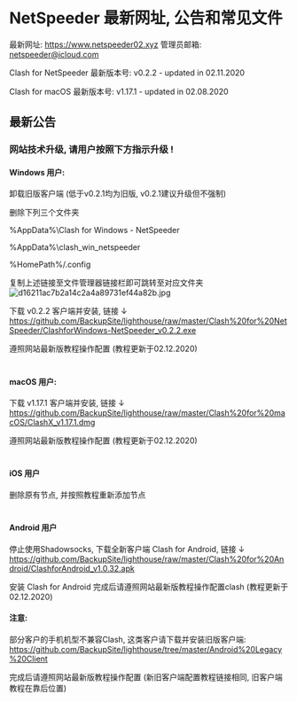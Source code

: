 # NetSpeeder 最新网址, 公告和常见文件

最新网址: https://www.netspeeder02.xyz
管理员邮箱: netspeeder@icloud.com

Clash for NetSpeeder 最新版本号: v0.2.2 - updated in 02.11.2020

Clash for macOS 最新版本号: v1.17.1 - updated in 02.08.2020

## 最新公告
### 网站技术升级, 请用户按照下方指示升级 !

#### Windows 用户:
卸载旧版客户端 (低于v0.2.1均为旧版, v0.2.1建议升级但不强制)

删除下列三个文件夹

%AppData%\Clash for Windows - NetSpeeder

%AppData%\clash_win_netspeeder

%HomePath%/.config

复制上述链接至文件管理器链接栏即可跳转至对应文件夹
![d16211ac7b2a14c2a4a89731ef44a82b.jpg](https://i.jpg.dog/img/d16211ac7b2a14c2a4a89731ef44a82b.jpg)

下载 v0.2.2 客户端并安装, 链接 ↓ https://github.com/BackupSite/lighthouse/raw/master/Clash%20for%20NetSpeeder/ClashforWindows-NetSpeeder_v0.2.2.exe

遵照网站最新版教程操作配置 (教程更新于02.12.2020)
#

#### macOS 用户:

下载 v1.17.1 客户端并安装, 链接 ↓ https://github.com/BackupSite/lighthouse/raw/master/Clash%20for%20macOS/ClashX_v1.17.1.dmg

遵照网站最新版教程操作配置 (教程更新于02.12.2020)
#

#### iOS 用户
删除原有节点, 并按照教程重新添加节点
#

#### Android 用户
停止使用Shadowsocks, 下载全新客户端 Clash for Android, 链接 ↓ https://github.com/BackupSite/lighthouse/raw/master/Clash%20for%20Android/ClashforAndroid_v1.0.32.apk

安装 Clash for Android 完成后请遵照网站最新版教程操作配置clash (教程更新于02.12.2020)

#### 注意:
部分客户的手机机型不兼容Clash, 这类客户请下载并安装旧版客户端: https://github.com/BackupSite/lighthouse/tree/master/Android%20Legacy%20Client

完成后请遵照网站最新版教程操作配置 (新旧客户端配置教程链接相同, 旧客户端教程在靠后位置)
#
